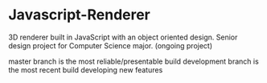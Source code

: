 # Javascript-Renderer
3D renderer built in JavaScript with an object oriented design.
Senior design project for Computer Science major.
(ongoing project)

master branch is the most reliable/presentable build 
development branch is the most recent build developing new features
